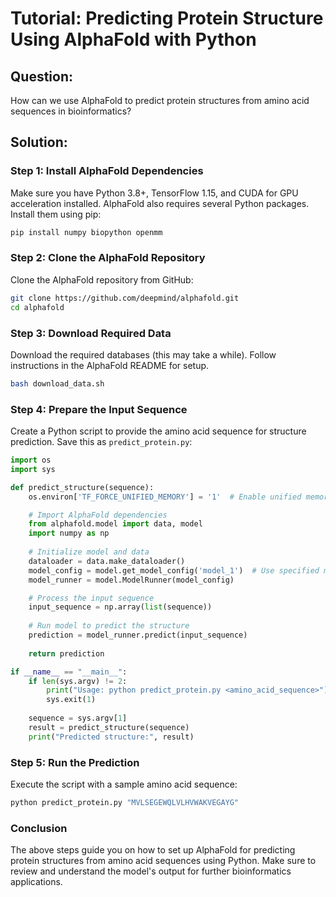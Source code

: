 # Tutorial: Predicting Protein Structure Using AlphaFold with Python

## Question:
How can we use AlphaFold to predict protein structures from amino acid sequences in bioinformatics?

## Solution:

### Step 1: Install AlphaFold Dependencies

Make sure you have Python 3.8+, TensorFlow 1.15, and CUDA for GPU acceleration installed. AlphaFold also requires several Python packages. Install them using pip:

```bash
pip install numpy biopython openmm
```

### Step 2: Clone the AlphaFold Repository

Clone the AlphaFold repository from GitHub:

```bash
git clone https://github.com/deepmind/alphafold.git
cd alphafold
```

### Step 3: Download Required Data

Download the required databases (this may take a while). Follow instructions in the AlphaFold README for setup.

```bash
bash download_data.sh
```

### Step 4: Prepare the Input Sequence

Create a Python script to provide the amino acid sequence for structure prediction. Save this as `predict_protein.py`:

```python
import os
import sys

def predict_structure(sequence):
    os.environ['TF_FORCE_UNIFIED_MEMORY'] = '1'  # Enable unified memory

    # Import AlphaFold dependencies
    from alphafold.model import data, model
    import numpy as np
    
    # Initialize model and data
    dataloader = data.make_dataloader()
    model_config = model.get_model_config('model_1')  # Use specified model
    model_runner = model.ModelRunner(model_config)

    # Process the input sequence
    input_sequence = np.array(list(sequence))
    
    # Run model to predict the structure
    prediction = model_runner.predict(input_sequence)
    
    return prediction

if __name__ == "__main__":
    if len(sys.argv) != 2:
        print("Usage: python predict_protein.py <amino_acid_sequence>")
        sys.exit(1)
    
    sequence = sys.argv[1]
    result = predict_structure(sequence)
    print("Predicted structure:", result)
```

### Step 5: Run the Prediction

Execute the script with a sample amino acid sequence:

```bash
python predict_protein.py "MVLSEGEWQLVLHVWAKVEGAYG"
```

### Conclusion

The above steps guide you on how to set up AlphaFold for predicting protein structures from amino acid sequences using Python. Make sure to review and understand the model's output for further bioinformatics applications.